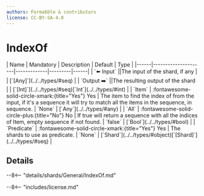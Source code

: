 ```yaml
---
authors: Formabble & contributors
license: CC-BY-SA-4.0
---
```



# IndexOf

<div class="sh-parameters" markdown="1">
| Name | Mandatory | Description | Default | Type |
|------|---------------------|-------------|---------|------|
| `⬅️ Input` ||The input of the shard, if any | | [`[Any]`](../../types/#seq) |
| `Output ➡️` ||The resulting output of the shard | | [`[Int]`](../../types/#seq)[`Int`](../../types/#int) |
| `Item` | :fontawesome-solid-circle-xmark:{title="Yes"} Yes  | The item to find the index of from the input, if it's a sequence it will try to match all the items in the sequence, in sequence. | `None` | [`Any`](../../types/#any) |
| `All` | :fontawesome-solid-circle-plus:{title="No"} No  | If true will return a sequence with all the indices of Item, empty sequence if not found. | `false` | [`Bool`](../../types/#bool) |
| `Predicate` | :fontawesome-solid-circle-xmark:{title="Yes"} Yes  | The shards to use as predicate. | `None` | [`Shard`](../../types/#object)[`[Shard]`](../../types/#seq) |

</div>



## Details

--8<-- "details/shards/General/IndexOf.md"


--8<-- "includes/license.md"

